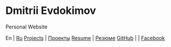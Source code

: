 # Dmitrii Evdokimov

Personal Website

En                      | [Ru](ru "Russian language (по-русски)")
[Projects](projects-en) | [Проекты](projects)
[Resume](resume-en)     | [Резюме](resume)
[GitHub](https://github.com/diev) |
                        | [Facebook](https://www.facebook.com/dmitrii.evdokimov)
